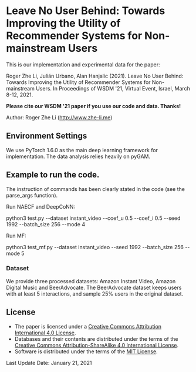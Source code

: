 # Leave No User Behind: Towards Improving the Utility of Recommender Systems for Non-mainstream Users

This is our implementation and experimental data for the paper:

Roger Zhe Li, Julián Urbano, Alan Hanjalic (2021). Leave No User Behind: Towards Improving the Utility of Recommender Systems for Non-mainstream Users. In Proceedings of WSDM '21, Virtual Event, Israel, March 8-12, 2021.

**Please cite our WSDM '21 paper if you use our code and data. Thanks!** 

Author: Roger Zhe Li (http://www.zhe-li.me)

## Environment Settings
We use PyTorch 1.6.0 as the main deep learning framework for implementation. The data analysis relies heavily on pyGAM.



## Example to run the code.
The instruction of commands has been clearly stated in the code (see the parse_args function). 

Run NAECF and DeepCoNN:

python3 test.py --dataset instant_video --coef_u 0.5  --coef_i 0.5  --seed 1992  --batch_size 256  --mode 4

Run MF:

python3 test_mf.py --dataset instant_video --seed 1992  --batch_size 256  --mode 5


### Dataset
We provide three processed datasets: Amazon Instant Video, Amazon Digital Music and BeerAdvocate. The BeerAdvocate dataset keeps users with at least 5 interactions, and sample 25% users in the original dataset.

## License
* The paper is licensed under a [Creative Commons Attribution International 4.0 License](https://creativecommons.org/licenses/by/4.0/).
* Databases and their contents are distributed under the terms of the [Creative Commons Attribution-ShareAlike 4.0 International License](https://creativecommons.org/licenses/by-sa/4.0/).
* Software is distributed under the terms of the [MIT License](https://opensource.org/licenses/MIT).



Last Update Date: January 21, 2021
